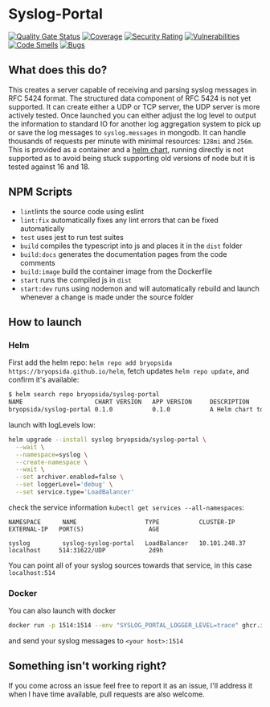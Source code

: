 # Syslog-Portal

[![Quality Gate Status](https://sonarcloud.io/api/project_badges/measure?project=bryopsida_syslog-portal&metric=alert_status)](https://sonarcloud.io/summary/new_code?id=bryopsida_syslog-portal) [![Coverage](https://sonarcloud.io/api/project_badges/measure?project=bryopsida_syslog-portal&metric=coverage)](https://sonarcloud.io/summary/new_code?id=bryopsida_syslog-portal) [![Security Rating](https://sonarcloud.io/api/project_badges/measure?project=bryopsida_syslog-portal&metric=security_rating)](https://sonarcloud.io/summary/new_code?id=bryopsida_syslog-portal) [![Vulnerabilities](https://sonarcloud.io/api/project_badges/measure?project=bryopsida_syslog-portal&metric=vulnerabilities)](https://sonarcloud.io/summary/new_code?id=bryopsida_syslog-portal) [![Code Smells](https://sonarcloud.io/api/project_badges/measure?project=bryopsida_syslog-portal&metric=code_smells)](https://sonarcloud.io/summary/new_code?id=bryopsida_syslog-portal) [![Bugs](https://sonarcloud.io/api/project_badges/measure?project=bryopsida_syslog-portal&metric=bugs)](https://sonarcloud.io/summary/new_code?id=bryopsida_syslog-portal)

## What does this do?

This creates a server capable of receiving and parsing syslog messages in RFC 5424 format. The structured data component of RFC 5424 is not yet supported. It can create either a UDP or TCP server, the UDP server is more actively tested. Once launched you can either adjust the log level to output the information to standard IO for another log aggregation system to pick up or save the log messages to `syslog.messages` in mongodb. It can handle thousands of requests per minute with minimal resources: `128mi` and `256m`. This is provided as a container and a [helm chart](https://github.com/bryopsida/helm/tree/main/charts/syslog-portal), running directly is not supported as to avoid being stuck supporting old versions of node but it is tested against 16 and 18.

## NPM Scripts

- `lint`lints the source code using eslint
- `lint:fix` automatically fixes any lint errors that can be fixed automatically
- `test` uses jest to run test suites
- `build` compiles the typescript into js and places it in the `dist` folder
- `build:docs` generates the documentation pages from the code comments
- `build:image` build the container image from the Dockerfile
- `start` runs the compiled js in `dist`
- `start:dev` runs using nodemon and will automatically rebuild and launch whenever a change is made under the source folder

## How to launch

### Helm

First add the helm repo: `helm repo add bryopsida https://bryopsida.github.io/helm`, fetch updates `helm repo update`, and confirm it's available:

```bash
$ helm search repo bryopsida/syslog-portal                                                                                 [20:11:24]
NAME                    CHART VERSION   APP VERSION     DESCRIPTION
bryopsida/syslog-portal 0.1.0           0.1.0           A Helm chart to launch a syslog-portal for inge..
```

launch with logLevels low:

```bash
helm upgrade --install syslog bryopsida/syslog-portal \
  --wait \
  --namespace=syslog \
  --create-namespace \
  --wait \
  --set archiver.enabled=false \
  --set loggerLevel='debug' \
  --set service.type='LoadBalancer'
```

check the service information `kubectl get services --all-namespaces`:

```
NAMESPACE      NAME                   TYPE           CLUSTER-IP      EXTERNAL-IP   PORT(S)                  AGE

syslog         syslog-syslog-portal   LoadBalancer   10.101.248.37   localhost     514:31622/UDP            2d9h
```

You can point all of your syslog sources towards that service, in this case `localhost:514`

### Docker

You can also launch with docker

```bash
docker run -p 1514:1514 --env "SYSLOG_PORTAL_LOGGER_LEVEL=trace" ghcr.io/bryopsida/syslog-portal:main
```

and send your syslog messages to `<your host>:1514`

## Something isn't working right?

If you come across an issue feel free to report it as an issue, I'll address it when I have time available, pull requests are also welcome.
